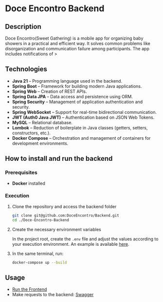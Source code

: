 # Doce Encontro Backend

## Description
Doce Encontro(Sweet Gathering) is a mobile app for organizing baby showers in a practical and efficient way. It solves common problems like disorganization and communication failure among participants. The app includes notifications of >

## Technologies
- **Java 21** – Programming language used in the backend.
- **Spring Boot** – Framework for building modern Java applications.
- **Spring Web** – Creation of REST APIs.
- **Spring Data JPA** – Data access and persistence using ORM.
- **Spring Security** – Management of application authentication and security.
- **Spring WebSocket** – Support for real-time bidirectional communication.
- **JWT (Auth0 Java JWT)** – Authentication based on JSON Web Tokens.
- **MySQL** – Relational database.
- **Lombok** – Reduction of boilerplate in Java classes (getters, setters, constructors, etc.).
- **Docker Compose** – Orchestration and management of containers for development environments.

## How to install and run the backend

### Prerequisites
- **Docker** installed

### Execution
1. Clone the repository and access the backend folder
    ```bash
    git clone git@github.com:DoceEncontro/Backend.git 
    cd ./Doce-Encontro-Backend
    ```

2. Create the necessary environment variables

    In the project root, create the `.env` file and adjust the values according to your execution environment. An example is available [here](https://github.com/DoceEncontro/Doce-Encontro-Backend/blob/main/.env-example).

3. In the same terminal, run:
    ```bash
    docker-compose up --build 
    ```

## Usage
- [Run the Frontend](https://github.com/DoceEncontro/Frontend)
- Make requests to the backend: [Swagger](http://localhost:8080/swagger-ui/index.html)
